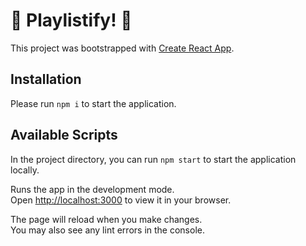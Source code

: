 # 🎵 Playlistify! 🎵

This project was bootstrapped with [Create React App](https://github.com/facebook/create-react-app).

## Installation

Please run `npm i` to start the application.

## Available Scripts

In the project directory, you can run `npm start` to start the application locally.

Runs the app in the development mode.\
Open [http://localhost:3000](http://localhost:3000) to view it in your browser.

The page will reload when you make changes.\
You may also see any lint errors in the console.
